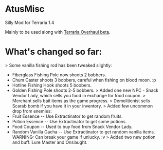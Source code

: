 # AtusMisc
Silly Mod for Terraria 1.4

Mainly to be used along with [Terraria Overhaul beta](https://github.com/Mirsario/TerrariaOverhaul/).

What's changed so far:
=========================================================================================
\> Some vanilla fishing rod has been tweaked slightly:
   - Fiberglass Fishing Pole now shoots 2 bobbers.
   - Chum Caster shoots 3 bobbers, careful when fishing on blood moon. :p
   - Hotline Fishing Hook shoots 5 boobers.
   - Golden Fishing Pole shoots 2-5 bobbers.
\> Added one new NPC - Snack Vendor Lady, which sells you food in exchange for food coupon.
\> Merchant sells bait items as the game progress.
\> Demolitionist sells Scarab bomb if you have it in your inventory.
\> Added few uncommon drop from enemies:
   - Fruit Essence -- Use Extractinator to get random fruits.
   - Potion Essence -- Use Extractinator to get some potions.
   - Food Coupon -- Used to buy food from Snack Vendor Lady.
   - Random Vanilla Gacha -- Use Extractinator to get random vanilla items. WARNING: Can break your game if unlucky. :v
\> Added two new potion and buff: Lure Master and Onslaught.
